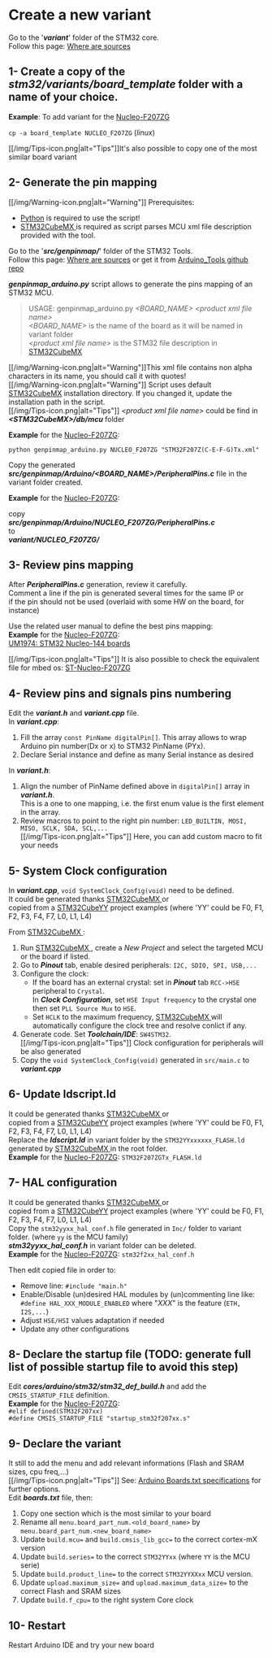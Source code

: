 # Create a new variant
Go to the '_**variant**_' folder of the STM32 core.<br>
Follow this page: [Where are sources](https://github.com/stm32duino/wiki/wiki/Where-are-sources#stm32-core-sources-files-location)

## 1- Create a copy of the _**stm32/variants/board_template**_ folder with a name of your choice.

**Example**: To add variant for the [Nucleo-F207ZG](http://www.st.com/en/evaluation-tools/nucleo-f207zg.html)

`cp -a board_template NUCLEO_F207ZG` (_linux_)

[[/img/Tips-icon.png|alt="Tips"]]It's also possible to copy one of the most similar board variant<br>

## 2- Generate the pin mapping

[[/img/Warning-icon.png|alt="Warning"]] Prerequisites:
* [Python](https://www.python.org/) is required to use the script!
* [STM32CubeMX ](http://www.st.com/en/development-tools/stm32cubemx.html) is required as script parses MCU xml file description provided with the tool.

Go to the '_**src/genpinmap/**_' folder of the STM32 Tools.<br>
Follow this page: [Where are sources](https://github.com/stm32duino/wiki/wiki/Where-are-sources#stm32-tools-files-location)
or get it from [Arduino_Tools github repo](https://github.com/stm32duino/Arduino_Tools/tree/master/src/genpinmap)

**_genpinmap_arduino.py_** script allows to generate the pins mapping of an STM32 MCU.

> USAGE: genpinmap_arduino.py _\<BOARD_NAME\> \<product xml file name\>_<br>
>        _\<BOARD_NAME\>_ is the name of the board as it will be named in variant folder<br>
>        _\<product xml file name\>_ is the STM32 file description in [STM32CubeMX](http://www.st.com/en/development-tools/stm32cubemx.html)

[[/img/Warning-icon.png|alt="Warning"]]This xml file contains non alpha characters in its name, you should call it with quotes!<br>
[[/img/Warning-icon.png|alt="Warning"]] Script uses default  [STM32CubeMX](http://www.st.com/en/development-tools/stm32cubemx.html) installation directory. If you changed it, update the installation path in the script.<br>
[[/img/Tips-icon.png|alt="Tips"]] _\<product xml file name\>_ could be find in **_\<STM32CubeMX\>/db/mcu_** folder<br>

**Example** for the [Nucleo-F207ZG](http://www.st.com/en/evaluation-tools/nucleo-f207zg.html):

`python genpinmap_arduino.py NUCLEO_F207ZG "STM32F207Z(C-E-F-G)Tx.xml"`

Copy the generated **_src/genpinmap/Arduino/\<BOARD_NAME\>/PeripheralPins.c_** file in the variant folder created.

**Example** for the [Nucleo-F207ZG](http://www.st.com/en/evaluation-tools/nucleo-f207zg.html):

copy<br>
**_src/genpinmap/Arduino/NUCLEO_F207ZG/PeripheralPins.c_**<br>
to<br>
**_variant/NUCLEO_F207ZG/_**

## 3- Review pins mapping
 
After **_PeripheralPins.c_** generation, review it carefully.<br>
Comment a line if the pin is generated several times for the same IP or<br>
if the pin should not be used (overlaid with some HW on the board, for instance)

Use the related user manual to define the best pins mapping:<br>
**Example** for the [Nucleo-F207ZG](http://www.st.com/en/evaluation-tools/nucleo-f207zg.html):<br>
[UM1974: STM32 Nucleo-144 boards](http://www.st.com/resource/en/user_manual/dm00244518.pdf)<br>
    
[[/img/Tips-icon.png|alt="Tips"]] It is also possible to check the equivalent file for mbed os:
[ST-Nucleo-F207ZG](https://developer.mbed.org/platforms/ST-Nucleo-F207ZG/)

## 4- Review pins and signals pins numbering
Edit the **_variant.h_** and **_variant.cpp_** file.<br>
In **_variant.cpp_**:<br>
1. Fill the array `const PinName digitalPin[]`. This array allows to wrap Arduino pin number(Dx or x)
to STM32 PinName (PYx).
2. Declare Serial instance and define as many Serial instance as desired

In **_variant.h_**:<br>
1. Align the number of PinName defined above in `digitalPin[]` array in **_variant.h_**.<br>
This is a one to one mapping, i.e. the first enum value is the first element in the array.
2. Review macros to point to the right pin number: `LED_BUILTIN, MOSI, MISO, SCLK, SDA, SCL,...`<br>
[[/img/Tips-icon.png|alt="Tips"]] Here, you can add custom macro to fit your needs<br>

## 5- System Clock configuration
In **_variant.cpp_**, `void SystemClock_Config(void)` need to be defined.<br>
It could be generated thanks [STM32CubeMX ](http://www.st.com/en/development-tools/stm32cubemx.html) or <br>
copied from a [STM32CubeYY](http://www.st.com/en/embedded-software/stm32cube-embedded-software.html?querycriteria=productId=LN1897) project examples 
(where 'YY' could be F0, F1, F2, F3, F4, F7, L0, L1, L4)

From [STM32CubeMX ](http://www.st.com/en/development-tools/stm32cubemx.html):
1. Run [STM32CubeMX ](http://www.st.com/en/development-tools/stm32cubemx.html), create a _New Project_ and select the targeted MCU or the board if listed.
2. Go to **_Pinout_** tab, enable desired peripherals: `I2C, SDIO, SPI, USB,...`
3. Configure the clock:
    * If the board has an external crystal: set in **_Pinout_** tab `RCC->HSE` peripheral to `Crystal`.<br>
In **_Clock Configuration_**, set `HSE Input frequency` to the crystal one then set `PLL Source Mux` to `HSE`.<br>
    * Set `HCLK` to the maximum frequency, [STM32CubeMX ](http://www.st.com/en/development-tools/stm32cubemx.html) will automatically configure the clock tree and resolve conlict if any.
4. Generate code. Set **_Toolchain/IDE_**: `SW4STM32`.<br>
[[/img/Tips-icon.png|alt="Tips"]] Clock configuration for peripherals will be also generated
5. Copy the `void SystemClock_Config(void)` generated in `src/main.c` to **_variant.cpp_**

## 6- Update ldscript.ld
It could be generated thanks [STM32CubeMX ](http://www.st.com/en/development-tools/stm32cubemx.html) or <br>
copied from a [STM32CubeYY](http://www.st.com/en/embedded-software/stm32cube-embedded-software.html?querycriteria=productId=LN1897) project examples 
(where 'YY' could be F0, F1, F2, F3, F4, F7, L0, L1, L4)<br>
Replace the **_ldscript.ld_** in variant folder by the `STM32YYxxxxxx_FLASH.ld` generated by [STM32CubeMX ](http://www.st.com/en/development-tools/stm32cubemx.html) in the root folder.<br>
**Example** for the [Nucleo-F207ZG](http://www.st.com/en/evaluation-tools/nucleo-f207zg.html): `STM32F207ZGTx_FLASH.ld`

## 7- HAL configuration
It could be generated thanks [STM32CubeMX ](http://www.st.com/en/development-tools/stm32cubemx.html) or <br>
copied from a [STM32CubeYY](http://www.st.com/en/embedded-software/stm32cube-embedded-software.html?querycriteria=productId=LN1897) project examples 
(where 'YY' could be F0, F1, F2, F3, F4, F7, L0, L1, L4)<br>
Copy the `stm32yyxx_hal_conf.h` file generated in `Inc/` folder to variant folder. (where `yy` is the MCU family)<br>
**_stm32yyxx_hal_conf.h_** in variant folder can be deleted.<br>
**Example** for the [Nucleo-F207ZG](http://www.st.com/en/evaluation-tools/nucleo-f207zg.html): `stm32f2xx_hal_conf.h`

Then edit copied file in order to:
 * Remove line: `#include "main.h"`
 * Enable/Disable (un)desired HAL modules by (un)commenting line like:
 `#define HAL_XXX_MODULE_ENABLED`
 where "_XXX_" is the feature (`ETH, I2S,...`)
 * Adjust `HSE/HSI` values adaptation if needed
 * Update any other configurations

## 8- Declare the startup file (TODO: generate full list of possible startup file to avoid this step)
Edit **_cores/arduino/stm32/stm32_def_build.h_** and add the `CMSIS_STARTUP_FILE` definition.<br>
**Example** for the [Nucleo-F207ZG](http://www.st.com/en/evaluation-tools/nucleo-f207zg.html):<br>
`#elif defined(STM32F207xx)`<br>
`#define CMSIS_STARTUP_FILE "startup_stm32f207xx.s"`<br>

## 9- Declare the variant
It still to add the menu and add relevant informations (Flash and SRAM sizes, cpu freq,...)<br>
[[/img/Tips-icon.png|alt="Tips"]] See: [Arduino Boards.txt specifications](https://github.com/arduino/Arduino/wiki/Arduino-IDE-1.5-3rd-party-Hardware-specification#boardstxt) for further options.<br>
Edit **_boards.txt_** file, then:<br>
1. Copy one section which is the most similar to your board
2. Rename all `menu.board_part_num.<old_board_name>` by `menu.board_part_num.<new_board_name>`
3. Update `build.mcu=` and `build.cmsis_lib_gcc=` to the correct cortex-mX version
4. Update `build.series=` to the correct `STM32YYxx` (where `YY` is the MCU serie)
5. Update `build.product_line=` to the correct `STM32YYXXxx` MCU version.
6. Update `upload.maximum_size=` and `upload.maximum_data_size=` to the correct Flash and SRAM sizes
7. Update `build.f_cpu=` to the right system Core clock

## 10- Restart
Restart Arduino IDE and try your new board

